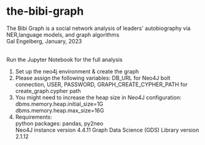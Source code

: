 # the-bibi-graph
The Bibi Graph is a social network analysis of leaders' autobiography via NER,language models, and graph algorithms <br>
Gal Engelberg, January, 2023 <br> <br>

Run the Jupyter Notebook for the full analysis
1. Set up the neo4j environment & create the graph
2. Please assign the following variables: DB_URL for Neo4J bolt connection, USER, PASSWORD, GRAPH_CREATE_CYPHER_PATH for create_graph.cypher path <br>
3. You might need to increase the heap size in Neo4J configuration: <br>
dbms.memory.heap.initial_size=1G <br>
dbms.memory.heap.max_size=16G <br>
4. Requirements: <br>
python packages: pandas, py2neo <br>
Neo4J instance version 4.4.11 Graph Data Science (GDS) Library version 2.1.12

